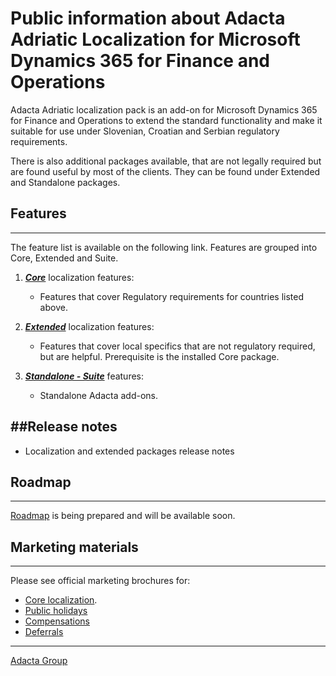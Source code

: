 # Public information about Adacta Adriatic Localization for Microsoft Dynamics 365 for Finance and Operations

Adacta Adriatic localization pack is an add-on for Microsoft Dynamics 365 for Finance and Operations to extend the standard functionality and make it suitable for use under Slovenian, Croatian and Serbian regulatory requirements.

There is also additional packages available, that are not legally required but are found useful by most of the clients. They can be found under Extended and Standalone packages. 


## **Features**
---

The feature list is available on the following link. Features are grouped into Core, Extended and Suite.

1. **[_Core_](/Help/Core-Localization)** localization features: 
    * Features that cover Regulatory requirements for countries listed above. 

2. **[_Extended_](/Help/Extended-Localization)** localization features: 
    * Features that cover local specifics that are not regulatory required, but are helpful. Prerequisite is the installed Core package.

3. **[_Standalone - Suite_](/Help/Standalone-solutions-\(Suite\))** features: 
    * Standalone Adacta add-ons. 

##**Release notes**
---
- Localization and extended packages release notes


## **Roadmap**
---

[Roadmap](Roadmap.md) is being prepared and will be available soon.

## **Marketing materials**
---

Please see official marketing brochures for:
-  [Core localization](http://resources.adacta-group.com/sites/58f8940b4c193e9fd30633c8/content_entry58f89d794c193e264120ffc2/5b6316d74c193e3793016f96/files/Dynamics_365_FO_Localization_Pack.pdf?1567087120). 
- [Public holidays](http://resources.adacta-group.com/sites/58f8940b4c193e9fd30633c8/content_entry58f89d794c193e264120ffc2/5b6ac0184c193eab2a000437/files/Dynamics_365_for_Finance_and_Operations_Public_Holiday_Functionality.pdf?1545291652)
- [Compensations](http://resources.adacta-group.com/sites/58f8940b4c193e9fd30633c8/content_entry58f89d794c193e264120ffc2/5b6ac1744c193ec55d0107ee/files/Dynamics_365_for_Operations_Compensations.pdf?1545291652)
- [Deferrals](http://resources.adacta-group.com/sites/58f8940b4c193e9fd30633c8/content_entry58f89d794c193e264120ffc2/5b6ac1cb4c193ec55d0108b2/files/Dynamics_365_for_Operations_Deferrals.pdf?1545291652)


-------------
[Adacta Group](https://www.adacta-group.com/solutions/erp) 